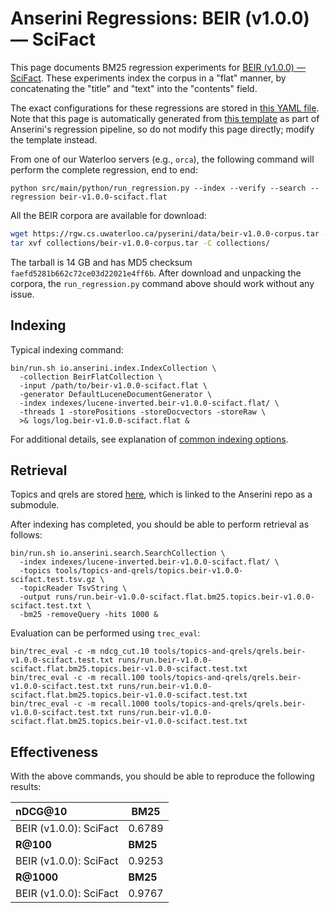 # Anserini Regressions: BEIR (v1.0.0) &mdash; SciFact

This page documents BM25 regression experiments for [BEIR (v1.0.0) &mdash; SciFact](http://beir.ai/).
These experiments index the corpus in a "flat" manner, by concatenating the "title" and "text" into the "contents" field.

The exact configurations for these regressions are stored in [this YAML file](../../src/main/resources/regression/beir-v1.0.0-scifact.flat.yaml).
Note that this page is automatically generated from [this template](../../src/main/resources/docgen/templates/beir-v1.0.0-scifact.flat.template) as part of Anserini's regression pipeline, so do not modify this page directly; modify the template instead.

From one of our Waterloo servers (e.g., `orca`), the following command will perform the complete regression, end to end:

```
python src/main/python/run_regression.py --index --verify --search --regression beir-v1.0.0-scifact.flat
```

All the BEIR corpora are available for download:

```bash
wget https://rgw.cs.uwaterloo.ca/pyserini/data/beir-v1.0.0-corpus.tar -P collections/
tar xvf collections/beir-v1.0.0-corpus.tar -C collections/
```

The tarball is 14 GB and has MD5 checksum `faefd5281b662c72ce03d22021e4ff6b`.
After download and unpacking the corpora, the `run_regression.py` command above should work without any issue.

## Indexing

Typical indexing command:

```
bin/run.sh io.anserini.index.IndexCollection \
  -collection BeirFlatCollection \
  -input /path/to/beir-v1.0.0-scifact.flat \
  -generator DefaultLuceneDocumentGenerator \
  -index indexes/lucene-inverted.beir-v1.0.0-scifact.flat/ \
  -threads 1 -storePositions -storeDocvectors -storeRaw \
  >& logs/log.beir-v1.0.0-scifact.flat &
```

For additional details, see explanation of [common indexing options](../../docs/common-indexing-options.md).

## Retrieval

Topics and qrels are stored [here](https://github.com/castorini/anserini-tools/tree/master/topics-and-qrels), which is linked to the Anserini repo as a submodule.

After indexing has completed, you should be able to perform retrieval as follows:

```
bin/run.sh io.anserini.search.SearchCollection \
  -index indexes/lucene-inverted.beir-v1.0.0-scifact.flat/ \
  -topics tools/topics-and-qrels/topics.beir-v1.0.0-scifact.test.tsv.gz \
  -topicReader TsvString \
  -output runs/run.beir-v1.0.0-scifact.flat.bm25.topics.beir-v1.0.0-scifact.test.txt \
  -bm25 -removeQuery -hits 1000 &
```

Evaluation can be performed using `trec_eval`:

```
bin/trec_eval -c -m ndcg_cut.10 tools/topics-and-qrels/qrels.beir-v1.0.0-scifact.test.txt runs/run.beir-v1.0.0-scifact.flat.bm25.topics.beir-v1.0.0-scifact.test.txt
bin/trec_eval -c -m recall.100 tools/topics-and-qrels/qrels.beir-v1.0.0-scifact.test.txt runs/run.beir-v1.0.0-scifact.flat.bm25.topics.beir-v1.0.0-scifact.test.txt
bin/trec_eval -c -m recall.1000 tools/topics-and-qrels/qrels.beir-v1.0.0-scifact.test.txt runs/run.beir-v1.0.0-scifact.flat.bm25.topics.beir-v1.0.0-scifact.test.txt
```

## Effectiveness

With the above commands, you should be able to reproduce the following results:

| **nDCG@10**                                                                                                  | **BM25**  |
|:-------------------------------------------------------------------------------------------------------------|-----------|
| BEIR (v1.0.0): SciFact                                                                                       | 0.6789    |
| **R@100**                                                                                                    | **BM25**  |
| BEIR (v1.0.0): SciFact                                                                                       | 0.9253    |
| **R@1000**                                                                                                   | **BM25**  |
| BEIR (v1.0.0): SciFact                                                                                       | 0.9767    |
